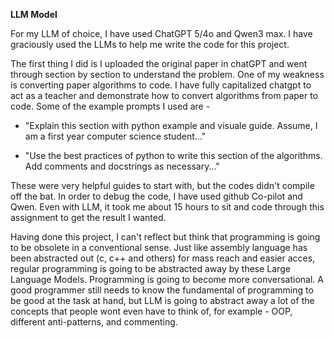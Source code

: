 **LLM Model**

For my LLM of choice, I have used ChatGPT 5/4o and Qwen3 max. I have graciously used the LLMs to help me write the code for this project.

The first thing I did is I uploaded the original paper in chatGPT and went through section by section to understand the problem. One of my weakness is converting paper algorithms to code. I have fully capitalized chatgpt to act as a teacher and demonstrate how to convert algorithms from paper to code. Some of the example prompts I used are -

- "Explain this section with python example and visuale guide. Assume, I am a first year computer science student..."

- "Use the best practices of python to write this section of the algorithms. Add comments and docstrings as necessary..."

These were very helpful guides to start with, but the codes didn't compile off the bat. In order to debug the code, I have used github Co-pilot and Qwen. Even with LLM, it took me about 15 hours to sit and code through this assignment to get the result I wanted.

Having done this project, I can't reflect but think that programming is going to be obsolete in a conventional sense. Just like assembly language has been abstracted out (c, c++ and others) for mass reach and easier acces, regular programming is going to be abstracted away by these Large Language Models. Programming is going to become more conversational. A good programmer still needs to know the fundamental of programming to be good at the task at hand, but LLM is going to abstract away a lot of the concepts that people wont even have to think of, for example - OOP, different anti-patterns, and commenting.
